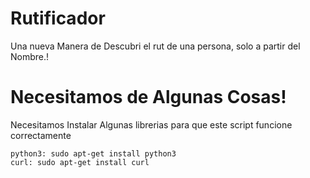 # Rutificador
Una nueva Manera de Descubri el rut de una persona, solo a partir del Nombre.!
# Necesitamos de Algunas Cosas!
Necesitamos Instalar Algunas librerias para que este script funcione correctamente 
```
python3: sudo apt-get install python3 
curl: sudo apt-get install curl 
```
